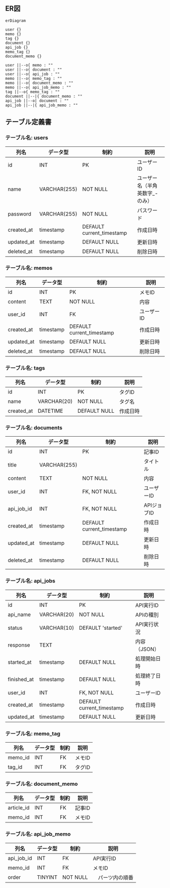 ## ER図
```mermaid
erDiagram

user {}
memo {}
tag {}
document {}
api_job {}
memo_tag {}
document_memo {}

user ||--o{ memo : ""
user ||--o{ document : ""
user ||--o{ api_job : ""
memo ||--o{ memo_tag : ""
memo ||--o{ document_memo : ""
memo ||--o{ api_job_memo : ""
tag ||--o{ memo_tag : ""
document ||--|{ document_memo : ""
api_job ||--o| document : ""
api_job ||--|{ api_job_memo : ""
```

## テーブル定義書

### テーブル名: users

| 列名       | データ型     | 制約           | 説明         |
|------------|--------------|----------------|--------------|
| id         | INT          | PK             | ユーザーID   |
| name       | VARCHAR(255) | NOT NULL       | ユーザー名（半角英数字_-のみ）   |
| password   | VARCHAR(255) | NOT NULL       | パスワード   |
| created_at | timestamp    | DEFAULT current_timestamp   | 作成日時     |
| updated_at | timestamp    | DEFAULT NULL   | 更新日時     |
| deleted_at | timestamp    | DEFAULT NULL   | 削除日時     |

### テーブル名: memos

| 列名       | データ型     | 制約           | 説明         |
|------------|--------------|----------------|--------------|
| id         | INT          | PK             | メモID       |
| content    | TEXT         | NOT NULL       | 内容         |
| user_id    | INT          | FK             | ユーザーID   |
| created_at | timestamp    | DEFAULT current_timestamp   | 作成日時     |
| updated_at | timestamp    | DEFAULT NULL   | 更新日時     |
| deleted_at | timestamp    | DEFAULT NULL   | 削除日時     |

### テーブル名: tags

| 列名       | データ型     | 制約           | 説明         |
|------------|--------------|----------------|--------------|
| id         | INT          | PK             | タグID       |
| name       | VARCHAR(20)  | NOT NULL       | タグ名       |
| created_at | DATETIME     | DEFAULT NULL   | 作成日時     |

### テーブル名: documents

| 列名       | データ型     | 制約           | 説明         |
|------------|--------------|----------------|--------------|
| id         | INT          | PK             | 記事ID       |
| title      | VARCHAR(255) |        | タイトル     |
| content    | TEXT         | NOT NULL       | 内容         |
| user_id    | INT          | FK, NOT NULL   | ユーザーID   |
| api_job_id | INT          | FK, NOT NULL   | APIジョブID   |
| created_at | timestamp    | DEFAULT current_timestamp   | 作成日時     |
| updated_at | timestamp    | DEFAULT NULL   | 更新日時     |
| deleted_at | timestamp    | DEFAULT NULL   | 削除日時     |

### テーブル名: api_jobs
| 列名       | データ型     | 制約           | 説明         |
|------------|--------------|----------------|--------------|
| id         | INT          | PK             | API実行ID       |
| api_name   | VARCHAR(20)  | NOT NULL       | APIの種別       |
| status     | VARCHAR(10)  | DEFAULT 'started' | API実行状況       |
| response    | TEXT         |                   | 内容（JSON）|
| started_at | timestamp    | DEFAULT NULL   | 処理開始日時|
| finished_at | timestamp    | DEFAULT NULL   | 処理終了日時|
| user_id    | INT          | FK, NOT NULL   | ユーザーID   |
| created_at | timestamp    | DEFAULT current_timestamp   | 作成日時     |
| updated_at | timestamp    | DEFAULT NULL   | 更新日時     |

### テーブル名: memo_tag

| 列名       | データ型     | 制約           | 説明         |
|------------|--------------|----------------|--------------|
| memo_id    | INT          | FK             | メモID       |
| tag_id     | INT          | FK             | タグID       |

### テーブル名: document_memo

| 列名       | データ型     | 制約           | 説明         |
|------------|--------------|----------------|--------------|
| article_id | INT          | FK             | 記事ID       |
| memo_id    | INT          | FK             | メモID       |

### テーブル名: api_job_memo

| 列名       | データ型     | 制約           | 説明         |
|------------|--------------|----------------|--------------|
| api_job_id     | INT          | FK             | API実行ID       |
| memo_id        | INT          | FK             | メモID       |
| order          | TINYINT      | NOT NULL      |　パーツ内の順番 |
